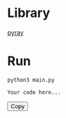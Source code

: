 # Library
[pyray](https://github.com/electronstudio/raylib-python-cffi)

# Run
`python3 main.py`

<div class="code-box">
  <pre><code>Your code here...</code></pre>
  <button onclick="copyCode(this)">Copy</button>
</div>

<script>
  function copyCode(button) {
    var codeBox = button.previousElementSibling;
    var codeText = codeBox.querySelector('code').innerText;
    navigator.clipboard.writeText(codeText).then(() => {
      alert('Copied to clipboard!');
    });
  }
</script>
